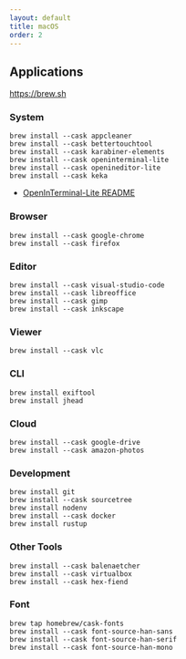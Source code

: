 ```yaml
---
layout: default
title: macOS
order: 2
---
```


## Applications

<https://brew.sh>

### System

```console
brew install --cask appcleaner
brew install --cask bettertouchtool
brew install --cask karabiner-elements
brew install --cask openinterminal-lite
brew install --cask openineditor-lite
brew install --cask keka
```

- [OpenInTerminal-Lite README](https://github.com/Ji4n1ng/OpenInTerminal/blob/master/Resources/README-Lite.md)

### Browser

```console
brew install --cask google-chrome
brew install --cask firefox
```

### Editor

```console
brew install --cask visual-studio-code
brew install --cask libreoffice
brew install --cask gimp
brew install --cask inkscape
```

### Viewer

```console
brew install --cask vlc
```

### CLI

```console
brew install exiftool
brew install jhead
```

### Cloud

```
brew install --cask google-drive
brew install --cask amazon-photos
```

### Development

```console
brew install git
brew install --cask sourcetree
brew install nodenv
brew install --cask docker
brew install rustup
```

### Other Tools

```console
brew install --cask balenaetcher
brew install --cask virtualbox
brew install --cask hex-fiend
```

### Font

```console
brew tap homebrew/cask-fonts
brew install --cask font-source-han-sans
brew install --cask font-source-han-serif
brew install --cask font-source-han-mono
```
